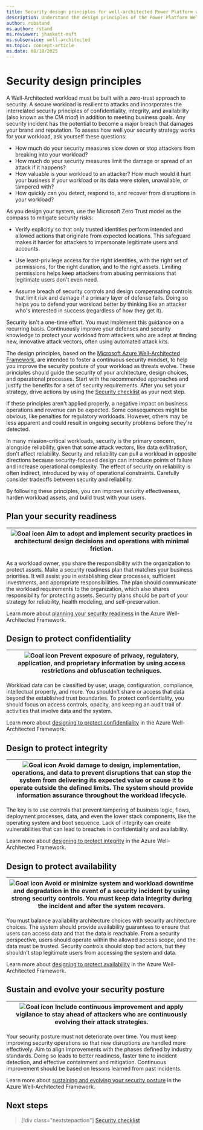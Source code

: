 ```yaml
---
title: Security design principles for well-architected Power Platform workloads
description: Understand the design principles of the Power Platform Well-Architected Security pillar.
author: robstand
ms.author: rstand
ms.reviewer: jhaskett-msft
ms.subservice: well-architected
ms.topic: concept-article
ms.date: 08/18/2025
---
```


# Security design principles

A Well-Architected workload must be built with a zero-trust approach to security. A secure workload is resilient to attacks and incorporates the interrelated security principles of confidentiality, integrity, and availability (also known as the *CIA triad*) in addition to meeting business goals. Any security incident has the potential to become a major breach that damages your brand and reputation. To assess how well your security strategy works for your workload, ask yourself these questions:

- How much do your security measures slow down or stop attackers from breaking into your workload?
- How much do your security measures limit the damage or spread of an attack if it happens?
- How valuable is your workload to an attacker? How much would it hurt your business if your workload or its data were stolen, unavailable, or tampered with?
- How quickly can you detect, respond to, and recover from disruptions in your workload?

As you design your system, use the Microsoft Zero Trust model as the compass to mitigate security risks:

- Verify explicitly so that only trusted identities perform intended and allowed actions that originate from expected locations. This safeguard makes it harder for attackers to impersonate legitimate users and accounts.

- Use least-privilege access for the right identities, with the right set of permissions, for the right duration, and to the right assets. Limiting permissions helps keep attackers from abusing permissions that legitimate users don't even need.

- Assume breach of security controls and design compensating controls that limit risk and damage if a primary layer of defense fails. Doing so helps you to defend your workload better by thinking like an attacker who's interested in success (regardless of how they get it).

Security isn't a one-time effort. You must implement this guidance on a recurring basis. Continuously improve your defenses and security knowledge to protect your workload from attackers who are adept at finding new, innovative attack vectors, often using automated attack kits.

The design principles, based on the [Microsoft Azure Well-Architected Framework](/azure/well-architected), are intended to foster a continuous security mindset, to help you improve the security posture of your workload as threats evolve. These principles should guide the security of your architecture, design choices, and operational processes. Start with the recommended approaches and justify the benefits for a set of security requirements. After you set your strategy, drive actions by using the [Security checklist](checklist.md) as your next step.

If these principles aren't applied properly, a negative impact on business operations and revenue can be expected. Some consequences might be obvious, like penalties for regulatory workloads. However, others may be less apparent and could result in ongoing security problems before they're detected.

In many mission-critical workloads, security is the primary concern, alongside reliability, given that some attack vectors, like data exfiltration, don't affect reliability. Security and reliability can pull a workload in opposite directions because security-focused design can introduce points of failure and increase operational complexity. The effect of security on reliability is often indirect, introduced by way of operational constraints. Carefully consider tradeoffs between security and reliability.

By following these principles, you can improve security effectiveness, harden workload assets, and build trust with your users.

## Plan your security readiness

|![Goal icon](../_images/goal.svg) Aim to adopt and implement security practices in architectural design decisions and operations with minimal friction.|
|--|

As a workload owner, you share the responsibility with the organization to protect assets. Make a security readiness plan that matches your business priorities. It will assist you in establishing clear processes, sufficient investments, and appropriate responsibilities. The plan should communicate the workload requirements to the organization, which also shares responsibility for protecting assets. Security plans should be part of your strategy for reliability, health modeling, and self-preservation.

Learn more about [planning your security readiness](/azure/well-architected/security/principles#plan-your-security-readiness) in the Azure Well-Architected Framework.

## Design to protect confidentiality

|![Goal icon](../_images/goal.svg) Prevent exposure of privacy, regulatory, application, and proprietary information by using access restrictions and obfuscation techniques.|
|--|  

Workload data can be classified by user, usage, configuration, compliance, intellectual property, and more. You shouldn't share or access that data beyond the established trust boundaries. To protect confidentiality, you should focus on access controls, opacity, and keeping an audit trail of activities that involve data and the system.

Learn more about [designing to protect confidentiality](/azure/well-architected/security/principles#design-to-protect-confidentiality) in the Azure Well-Architected Framework.

## Design to protect integrity

|![Goal icon](../_images/goal.svg) Avoid damage to design, implementation, operations, and data to prevent disruptions that can stop the system from delivering its expected value or cause it to operate outside the defined limits. The system should provide information assurance throughout the workload lifecycle.|
|--|

The key is to use controls that prevent tampering of business logic, flows, deployment processes, data, and even the lower stack components, like the operating system and boot sequence. Lack of integrity can create vulnerabilities that can lead to breaches in confidentiality and availability.

Learn more about [designing to protect integrity](/azure/well-architected/security/principles#design-to-protect-integrity) in the Azure Well-Architected Framework.

## Design to protect availability

|![Goal icon](../_images/goal.svg) Avoid or minimize system and workload downtime and degradation in the event of a security incident by using strong security controls. You must keep data integrity during the incident and after the system recovers.|
|--|

You must balance availability architecture choices with security architecture choices. The system should provide availability guarantees to ensure that users can access data and that the data is reachable. From a security perspective, users should operate within the allowed access scope, and the data must be trusted. Security controls should stop bad actors, but they shouldn't stop legitimate users from accessing the system and data.

Learn more about [designing to protect availability](/azure/well-architected/security/principles#design-to-protect-availability) in the Azure Well-Architected Framework.

## Sustain and evolve your security posture

|![Goal icon](../_images/goal.svg) Include continuous improvement and apply vigilance to stay ahead of attackers who are continuously evolving their attack strategies.|
|--|

Your security posture must not deteriorate over time. You must keep improving security operations so that new disruptions are handled more effectively. Aim to align improvements with the phases defined by industry standards. Doing so leads to better readiness, faster time to incident detection, and effective containment and mitigation. Continuous improvement should be based on lessons learned from past incidents.

Learn more about [sustaining and evolving your security posture](/azure/well-architected/security/principles#sustain-and-evolve-your-security-posture) in the Azure Well-Architected Framework.

## Next steps

> [!div class="nextstepaction"]
> [Security checklist](checklist.md)

